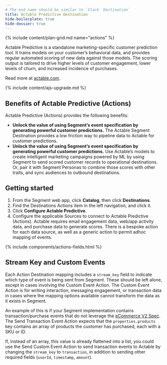 ```yaml
---
# The end name should be similar to `Slack  Destination`
title: Actable Predictive Destination
hide-boilerplate: true
hide-dossier: true
---
```


<!-- This template is meant for Actions-based destinations that do not have an existing Classic or non-Actions-based version. For Actions Destinations that are a new version of a classic destination, see the doc-template-update.md template. -->

{% include content/plan-grid.md name="actions" %}

<!-- Include a brief description of the destination here, along with a link to your website. -->

Actable Predictive is a standalone marketing-specific customer prediction tool. It trains models on your customer’s behavioral data, and provides regular automated scoring of new data against those models. The scoring output is tailored to drive higher levels of customer engagement, lower levels of churn, and increased incidence of purchases. 

Read more at [actable.com](https://actable.com/predictive-suite).

<!-- This include describes the requirement of A.js 2.0 or higher for Actions compatibility, and is required if your destination has a web component. -->

{% include content/ajs-upgrade.md %}

<!-- In the section below, explain the value of this actions-based destination. If you don't have a classic version of the destination, remove this section. -->

## Benefits of Actable Predictive (Actions)

Actable Predictive (Actions) provides the following benefits:

- **Unlock the value of using Segment’s event specification by generating powerful customer predictions.**  The Actable Segment Destination provides a low friction way to pipeline data to Actable for customer predictions.
- **Unlock the value of using Segment’s event specification by generating powerful customer predictions.** Use Actable’s models to create intelligent marketing campaigns powered by ML by using Segment to send scored customer records to operational destinations. Or, pair it with Segment Personas to combine those scores with other traits, and sync audiences to outbound destinations. 

<!-- The section below explains how to enable and configure the destination. Include any configuration steps not captured below. For example, obtaining an API key from your platform and any configuration steps required to connect to the destination. -->

## Getting started

1. From the Segment web app, click **Catalog**, then click **Destinations**.
2. Find the Destinations Actions item in the left navigation, and click it.
3. Click **Configure Actable Predictive**.
4. Configure the applicable Sources to connect to Actable Predictive (Actions). Actable requires email engagement data, web/app activity data, and purchase data to generate scores. There is a bespoke action for each data source, as well as a generic action to permit adhoc mapping of events. 

<!-- The line below renders a table of connection settings (if applicable), Pre-built Mappings, and available actions. -->

{% include components/actions-fields.html %}

## Stream Key and Custom Events

Each Action Destination mapping includes a `stream_key` field to indicate which type of event is being sent from Segment. These should be left alone, except in cases involving the Custom Event Action. The Custom Event Action is for writing interaction, messaging engagement, or transaction data in cases where the mapping options available cannot transform the data as it exists in Segment.

An example of this is if your Segment implementation contains transaction/purchase events that do not leverage the [eCommerce V2 Spec](https://segment.com/docs/connections/spec/ecommerce/v2/). The Send Transaction Event Action expects that the `properties.products` key contains an array of products the customer has purchased, each with a SKU or ID.

 If, instead of an array, this value is already flattened into a list, you could use the Send Custom Event Action to send transaction events to Actable by changing the `stream_key` to `transaction`, in addition to sending other required fields (`userId`, `timestamp`, `amount`).